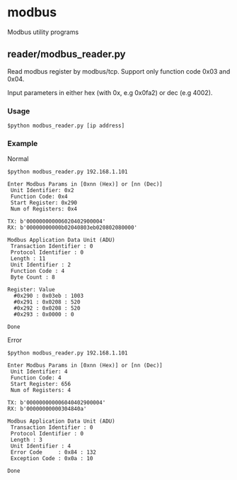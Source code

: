 # modbus
Modbus utility programs

## reader/modbus_reader.py
Read modbus register by modbus/tcp. Support only function code 0x03 and 0x04.

Input parameters in either hex (with 0x, e.g 0x0fa2) or dec (e.g 4002).

### Usage

`$python modbus_reader.py [ip address]`

### Example
Normal
```
$python modbus_reader.py 192.168.1.101

Enter Modbus Params in [0xnn (Hex)] or [nn (Dec)]
 Unit Identifier: 0x2
 Function Code: 0x4
 Start Register: 0x290
 Num of Registers: 0x4

TX: b'000000000006020402900004'
RX: b'00000000000b02040803eb020802080000'

Modbus Application Data Unit (ADU)
 Transaction Identifier : 0
 Protocol Identifier : 0
 Length : 11
 Unit Identifier : 2
 Function Code : 4
 Byte Count : 8

Register: Value
  #0x290 : 0x03eb : 1003
  #0x291 : 0x0208 : 520
  #0x292 : 0x0208 : 520
  #0x293 : 0x0000 : 0

Done
```
Error
```
$python modbus_reader.py 192.168.1.101

Enter Modbus Params in [0xnn (Hex)] or [nn (Dec)]
 Unit Identifier: 4
 Function Code: 4
 Start Register: 656
 Num of Registers: 4

TX: b'000000000006040402900004'
RX: b'00000000000304840a'

Modbus Application Data Unit (ADU)
 Transaction Identifier : 0
 Protocol Identifier : 0
 Length : 3
 Unit Identifier : 4
 Error Code     : 0x84 : 132
 Exception Code : 0x0a : 10

Done
```


